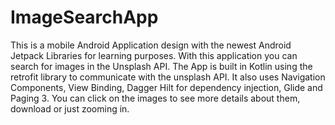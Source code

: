# ImageSearchApp
This is a mobile Android Application design with the newest Android Jetpack Libraries for learning purposes. With this application you can search for images in the Unsplash API. The App is built in Kotlin using the retrofit library to communicate with the unsplash API. It also uses Navigation Components, View Binding, Dagger Hilt for dependency injection, Glide and Paging 3. You can click on the images to see more details about them, download or just zooming in.
